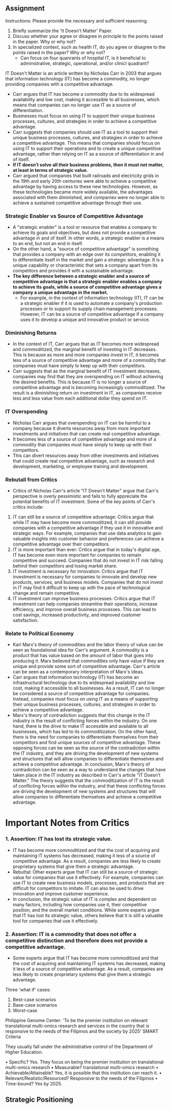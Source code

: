## Assignment
Instructions: Please provide the necessary and sufficient reasoning.
1. Briefly summarize the 'It Doesn't Matter' Paper.
2. Discuss whether your agree or disagree in principle to the points raised in the paper. Why or why not?
3. In specialized context, such as health IT, do you agree or disagree to the points raised in the paper? Why or why not?
    - Can focus on four quanrants of hospital IT, is it beneficial to administrative, strategic, operational, and/or clinicl quadrant?


IT Doesn't Matter is an article written by Nicholas Carr in 2003 that argues that information technology (IT) has become a commodity, no longer providing companies with a competitive advantage. 
- Carr argues that IT has become a commodity due to its widespread availability and low cost, making it accessible to all businesses, which means that companies can no longer use IT as a source of differentiation. 
- Businesses must focus on using IT to support their unique business processes, cultures, and strategies in order to achieve a competitive advantage. 
- Carr suggests that companies should use IT as a tool to support their unique business processes, cultures, and strategies in order to achieve a competitive advantage. This means that companies should focus on using IT to support their operations and to create a unique competitive advantage, rather than relying on IT as a source of differentiation in and of itself.
- **If IT doesn’t solve all their business problems, then it must not matter, at least in terms of strategic value.**
- Carr argued that companies that built railroads and electricity grids in the 19th and early 20th centuries were able to achieve a competitive advantage by having access to these new technologies. However, as these technologies became more widely available, the advantages associated with them diminished, and companies were no longer able to achieve a sustained competitive advantage through their use.

### Strategic Enabler vs Source of Competitive Advantage
- A "strategic enabler" is a tool or resource that enables a company to achieve its goals and objectives, but does not provide a competitive advantage in and of itself. In other words, a strategic enabler is a means to an end, but not an end in itself.
- On the other hand, a "source of competitive advantage" is something that provides a company with an edge over its competitors, enabling it to differentiate itself in the market and gain a strategic advantage. It is a unique capability or characteristic that sets a company apart from its competitors and provides it with a sustainable advantage.
- **The key difference between a strategic enabler and a source of competitive advantage is that a strategic enabler enables a company to achieve its goals, while a source of competitive advantage gives a company a unique advantage in the market.**
    - For example, in the context of information technology (IT), IT can be a strategic enabler if it is used to automate a company's production processes or to support its supply chain management processes. However, IT can be a source of competitive advantage if a company uses it to develop a unique and innovative product or service.

### Diminishing Returns
- In the context of IT, Carr argues that as IT becomes more widespread and commoditized, the marginal benefit of investing in IT decreases. This is because as more and more companies invest in IT, it becomes less of a source of competitive advantage and more of a commodity that companies must have simply to keep up with their competitors.
- Carr suggests that as the marginal benefit of IT investment decreases, companies may find that they are overspending on IT without achieving the desired benefits. This is because IT is no longer a source of competitive advantage and is becoming increasingly commoditized. The result is a diminishing return on investment in IT, as companies receive less and less value from each additional dollar they spend on IT.

### IT Overspending
- Nicholas Carr argues that overspending on IT can be harmful to a company because it diverts resources away from more important investments and initiatives that can create real competitive advantage.
- It becomes less of a source of competitive advantage and more of a commodity that companies must have simply to keep up with their competitors.
- This can divert resources away from other investments and initiatives that could create real competitive advantage, such as research and development, marketing, or employee training and development.

### Rebutall from Critics
- Critics of Nicholas Carr's article "IT Doesn't Matter" argue that Carr's perspective is overly pessimistic and fails to fully appreciate the potential benefits of IT investment. Some of the key points of Carr's critics include:

1. IT can still be a source of competitive advantage: Critics argue that while IT may have become more commoditized, it can still provide companies with a competitive advantage if they use it in innovative and strategic ways. For example, companies that use data analytics to gain valuable insights into customer behavior and preferences can achieve a competitive advantage over their competitors.
2. IT is more important than ever: Critics argue that in today's digital age, IT has become even more important for companies to remain competitive and succeed. Companies that do not invest in IT risk falling behind their competitors and losing market share.
3. IT investment is necessary for innovation: Critics argue that IT investment is necessary for companies to innovate and develop new products, services, and business models. Companies that do not invest in IT may find it difficult to keep up with the pace of technological change and remain competitive.
4. IT investment can improve business processes: Critics argue that IT investment can help companies streamline their operations, increase efficiency, and improve overall business processes. This can lead to cost savings, increased productivity, and improved customer satisfaction.

### Relate to Political Economy
- Karl Marx's theory of commodities and the labor theory of value can be seen as foundational idea for Carr's argument. A commodity is a product that has value based on the amount of labor that goes into producing it. Marx believed that commodities only have value if they are unique and provide some sort of competitive advantage. Carr's article can be seen as a contemporary interpretation of Marx's ideas.
- Carr argues that information technology (IT) has become an infrastructural technology due to its widespread availability and low cost, making it accessible to all businesses. As a result, IT can no longer be considered a source of competitive advantage for companies. Instead, companies must focus on using IT as a means of supporting their unique business processes, cultures, and strategies in order to achieve a competitive advantage.
- Marx's theory of contradiction suggests that this change in the IT industry is the result of conflicting forces within the industry. On one hand, there is the drive to make IT accessible and available to all businesses, which has led to its commoditization. On the other hand, there is the need for companies to differentiate themselves from their competitors and find unique sources of competitive advantage. These opposing forces can be seen as the source of the contradiction within the IT industry, and they are driving the development of new systems and structures that will allow companies to differentiate themselves and achieve a competitive advantage. In conclusion, Marx's theory of contradiction can be seen as a way to understand the changes that have taken place in the IT industry as described in Carr's article "IT Doesn't Matter." The theory suggests that the commoditization of IT is the result of conflicting forces within the industry, and that these conflicting forces are driving the development of new systems and structures that will allow companies to differentiate themselves and achieve a competitive advantage.

# Important Notes from Critics
### 1. Assertion: IT has lost its strategic value.
- IT has become more commoditized and that the cost of acquiring and maintaining IT systems has decreased, making it less of a source of competitive advantage. As a result, companies are less likely to create proprietary systems that give them a strategic advantage.
- Rebuttal: Other experts argue that IT can still be a source of strategic value for companies that use it effectively. For example, companies can use IT to create new business models, processes, and products that are difficult for competitors to imitate. IT can also be used to drive innovation and improve customer experience.
- In conclusion, the strategic value of IT is complex and dependent on many factors, including how companies use it, their competitive position, and the overall market conditions. While some experts argue that IT has lost its strategic value, others believe that it is still a valuable tool for companies that use it effectively.

### 2. Assertion: IT is a commodity that does not offer a competitive distinction and therefore does not provide a competitive advantage.
-  Some experts argue that IT has become more commoditized and that the cost of acquiring and maintaining IT systems has decreased, making it less of a source of competitive advantage. As a result, companies are less likely to create proprietary systems that give them a strategic advantage. 


Three 'what if' cases:
1. Best-case scenarios
2. Base-case scenarios
3. Worst-case

Philippine Genome Center: 'To be the premier institution on relevant translational multi-omics research and services in the country that is responsive to the needs of the Filipinos and the society by 2025'
SMART Criteria

They usually fall under the administrative control of the Department of Higher Education.

• Specific? Yes. They focus on being the premier institution on translational multi-omics research
• Measurable? translational multi-omics research
• Achievable/Attainable? Yes, it is possible that this institution can reach it. 
• Relevant/Realistic/Resourced? Responsive to the needs of the Filipinos
• Time-bound? Yes by 2025.

Strategic Positioning
- 
